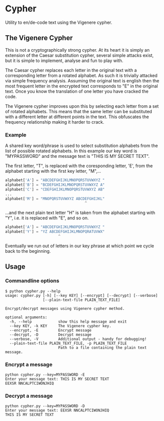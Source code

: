 # Cypher


Utility to en/de-code text using the Vigenere cypher.

## The Vigenere Cypher

This is not a cryptographically strong cypher. At its heart
it is simply an extension of the Caesar substitution
cypher, several simple attacks exist, but it is simple to
implement, analyse and fun to play with.

The Caesar cypher replaces each letter in the original text with a
corresponding letter from a rotated alphabet. As such it is trivially
attacked via simple frequency analysis. Assuming the original text is english
then the most frequent letter in the encrypted text corresponds to "E" in
the original text. Once you know the translation of one letter you have cracked
the code.

The Vigenere cypher improves upon this by selecting each letter from a set
of rotated alphabets. This means that the same letter can be substituted
with a different letter at different points in the text. This obfuscates
the frequency relationship making it harder to crack.

### Example

A shared key word/phrase is used to select substitution alphabets from
the list of possible rotated alphabets. In this example our key
word is "MYPASSWORD" and the message text is "THIS IS MY SECRET TEXT".

The first letter, "T", is replaced with the coresponding
letter, 'E', from the alphabet starting with the first key
letter, "M",...

```python
alphabet['A'] = "ABCDEFGHIJKLMNOPQRSTUVWXYZ "
alphabet['B'] = "BCDEFGHIJKLMNOPQRSTUVWXYZ A"
alphabet['C'] = "CDEFGHIJKLMNOPQRSTUVWXYZ AB"
...
alphabet['M'] = "MNOPQRSTUVWXYZ ABCDEFGHIJKL"
                                    ^
```

...and the next plain text letter "H" is taken from the alphabet
starting with "Y", i.e. it is replaced with "E", and so on.

```python
alphabet['A'] = "ABCDEFGHIJKLMNOPQRSTUVWXYZ "
alphabet['Y'] = "YZ ABCDEFGHIJKLMNOPQRATUVWX"
                        ^
```

Eventually we run out of letters in our key phrase at which
point we cycle back to the beginning.

## Usage

### Commandline options

```shell
$ python cypher.py --help
usage: cypher.py [-h] [--key KEY] [--encrypt] [--decrypt] [--verbose]
                 [--plain-text-file PLAIN_TEXT_FILE]

Encrypt/decrypt messages using Vigenere cypher method.

optional arguments:
  -h, --help            show this help message and exit
  --key KEY, -k KEY     The Vigenere cypher key.
  --encrypt, -E         Encrypt message
  --decrypt, -D         Decrypt message
  --verbose, -V         Additional output - handy for debugging!
  --plain-text-file PLAIN_TEXT_FILE, -p PLAIN_TEXT_FILE
                        Path to a file containing the plain text message.
```

### Encrypt a message

```shell
python cypher.py --key=MYPASSWORD -E
Enter your message text: THIS IS MY SECRET TEXT
EEXSR NNCALPTCIWONJHIQ
```

### Decrypt a message

```shell
python cypher.py --key=MYPASSWORD -D
Enter your message text: EEXSR NNCALPTCIWONJHIQ
THIS IS MY SECRET TEXT
```

